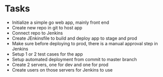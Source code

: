 # Tasks
- Initialize a simple go web app, mainly front end
- Create new repo in git to host app
- Connect repo to Jenkins
- Create JEnkinsfile to build and deploy app to stage and prod
- Make sure before deploying to prod, there is a manual approval step in Jenkins
- Setup 1 or 2 test cases for the app
- Setup automated deployment from commit to master branch
- Create 2 servers, one for dev and one for prod
- Create users on those servers for Jenkins to use